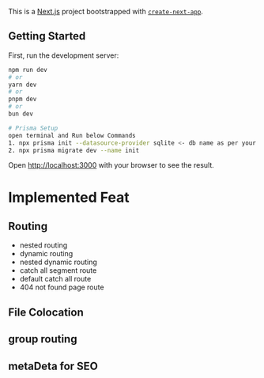 This is a [Next.js](https://nextjs.org) project bootstrapped with [`create-next-app`](https://nextjs.org/docs/app/api-reference/cli/create-next-app).

## Getting Started

First, run the development server:

```bash
npm run dev
# or
yarn dev
# or
pnpm dev
# or
bun dev

# Prisma Setup
open terminal and Run below Commands
1. npx prisma init --datasource-provider sqlite <- db name as per your convenience
2. npx prisma migrate dev --name init
```

Open [http://localhost:3000](http://localhost:3000) with your browser to see the result.

# Implemented Feat

## Routing

- nested routing
- dynamic routing
- nested dynamic routing
- catch all segment route
- default catch all route
- 404 not found page route

## File Colocation

## group routing

## metaDeta for SEO
